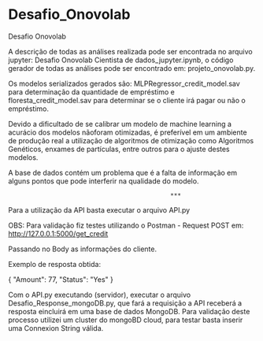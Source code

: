 # Desafio_Onovolab
Desafio Onovolab

A descrição de todas as análises realizada pode ser encontrada no arquivo jupyter: Desafio Onovolab Cientista de dados_jupyter.ipynb, o código gerador de todas as análises pode ser encontrado em: projeto_onovolab.py.

Os modelos serializados gerados são: MLPRegressor_credit_model.sav para determinação da quantidade de empréstimo e floresta_credit_model.sav para determinar se o cliente irá pagar ou não o empréstimo.

Devido a dificultado de se calibrar um modelo de machine learning a acurácio dos modelos nãoforam otimizadas, é preferível em um ambiente de produção real a utilização de algoritmos de otimização como Algoritmos Genéticos, enxames de partículas, entre outros para o ajuste destes modelos.

A base de dados contém um problema que é a falta de informação em alguns pontos que pode interferir na qualidade do modelo.
                                                  
                                                  ***
                                                  
Para a utilização da API basta executar o arquivo API.py

OBS: 
Para validação fiz testes utilizando o Postman - Request POST em:
http://127.0.0.1:5000/get_credit

Passando no Body as informações do cliente.

Exemplo de resposta obtida:

{
  "Amount": 77,
  "Status": "Yes"
}


Com o API.py executando (servidor), executar o arquivo Desafio_Response_mongoDB.py, que fará a requisição a API receberá a resposta eincluirá em uma base de dados MongoDB. Para validação deste processo utilizei um cluster do mongoBD cloud, para testar basta inserir uma Connexion String válida.
